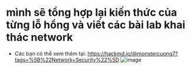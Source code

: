 # mình sẽ tổng hợp lại kiến thức của từng lỗ hổng và viết các bài lab khai thác network
- Các bạn có thể xem thêm tại: https://hackmd.io/@monstercuong7?tags=%5B%22Network+Security%22%5D
![image](https://github.com/AT190510-Cuong/PortSwigger/assets/134201481/443a6269-bb01-40eb-b546-fe812115f79d)


